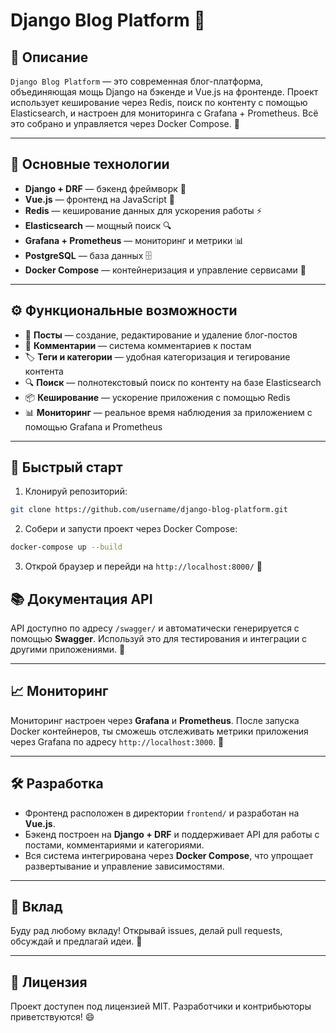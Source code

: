 # Django Blog Platform 🚀

## 📝 Описание

`Django Blog Platform` — это современная блог-платформа, объединяющая мощь Django на бэкенде и Vue.js на фронтенде. Проект использует кеширование через Redis, поиск по контенту с помощью Elasticsearch, и настроен для мониторинга с Grafana + Prometheus. Всё это собрано и управляется через Docker Compose. 🐳

---

## 🔧 Основные технологии

- **Django + DRF** — бэкенд фреймворк 🐍
- **Vue.js** — фронтенд на JavaScript 🎨
- **Redis** — кеширование данных для ускорения работы ⚡️
- **Elasticsearch** — мощный поиск 🔍
- **Grafana + Prometheus** — мониторинг и метрики 📊
- **PostgreSQL** — база данных 🗄️
- **Docker Compose** — контейнеризация и управление сервисами 🐋

---

## ⚙️ Функциональные возможности

- 📝 **Посты** — создание, редактирование и удаление блог-постов
- 💬 **Комментарии** — система комментариев к постам
- 🏷️ **Теги и категории** — удобная категоризация и тегирование контента
- 🔍 **Поиск** — полнотекстовый поиск по контенту на базе Elasticsearch
- 📦 **Кеширование** — ускорение приложения с помощью Redis
- 📊 **Мониторинг** — реальное время наблюдения за приложением с помощью Grafana и Prometheus

---

## 🚀 Быстрый старт

1. Клонируй репозиторий:

```bash
git clone https://github.com/username/django-blog-platform.git
```

2. Собери и запусти проект через Docker Compose:

```bash
docker-compose up --build
```

3. Открой браузер и перейди на `http://localhost:8000/` 🎉

## 📚 Документация API

API доступно по адресу `/swagger/` и автоматически генерируется с помощью **Swagger**. Используй это для тестирования и интеграции с другими приложениями. 📖

---

## 📈 Мониторинг

Мониторинг настроен через **Grafana** и **Prometheus**. После запуска Docker контейнеров, ты сможешь отслеживать метрики приложения через Grafana по адресу `http://localhost:3000`. 🎯

---

## 🛠️ Разработка

- Фронтенд расположен в директории `frontend/` и разработан на **Vue.js**.
- Бэкенд построен на **Django + DRF** и поддерживает API для работы с постами, комментариями и категориями.
- Вся система интегрирована через **Docker Compose**, что упрощает развертывание и управление зависимостями.

---

## 🤝 Вклад

Буду рад любому вкладу! Открывай issues, делай pull requests, обсуждай и предлагай идеи. 🙌

---

## 📝 Лицензия

Проект доступен под лицензией MIT. Разработчики и контрибьюторы приветствуются! 😄
